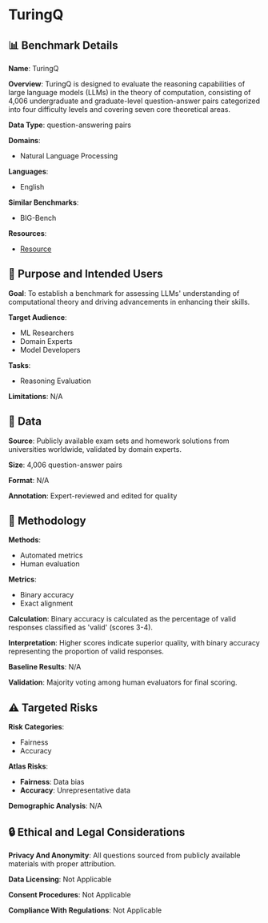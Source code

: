 # TuringQ

## 📊 Benchmark Details

**Name**: TuringQ

**Overview**: TuringQ is designed to evaluate the reasoning capabilities of large language models (LLMs) in the theory of computation, consisting of 4,006 undergraduate and graduate-level question-answer pairs categorized into four difficulty levels and covering seven core theoretical areas.

**Data Type**: question-answering pairs

**Domains**:
- Natural Language Processing

**Languages**:
- English

**Similar Benchmarks**:
- BIG-Bench

**Resources**:
- [Resource](https://huggingface.co/datasets/TuringQ)

## 🎯 Purpose and Intended Users

**Goal**: To establish a benchmark for assessing LLMs' understanding of computational theory and driving advancements in enhancing their skills.

**Target Audience**:
- ML Researchers
- Domain Experts
- Model Developers

**Tasks**:
- Reasoning Evaluation

**Limitations**: N/A

## 💾 Data

**Source**: Publicly available exam sets and homework solutions from universities worldwide, validated by domain experts.

**Size**: 4,006 question-answer pairs

**Format**: N/A

**Annotation**: Expert-reviewed and edited for quality

## 🔬 Methodology

**Methods**:
- Automated metrics
- Human evaluation

**Metrics**:
- Binary accuracy
- Exact alignment

**Calculation**: Binary accuracy is calculated as the percentage of valid responses classified as 'valid' (scores 3-4).

**Interpretation**: Higher scores indicate superior quality, with binary accuracy representing the proportion of valid responses.

**Baseline Results**: N/A

**Validation**: Majority voting among human evaluators for final scoring.

## ⚠️ Targeted Risks

**Risk Categories**:
- Fairness
- Accuracy

**Atlas Risks**:
- **Fairness**: Data bias
- **Accuracy**: Unrepresentative data

**Demographic Analysis**: N/A

## 🔒 Ethical and Legal Considerations

**Privacy And Anonymity**: All questions sourced from publicly available materials with proper attribution.

**Data Licensing**: Not Applicable

**Consent Procedures**: Not Applicable

**Compliance With Regulations**: Not Applicable
